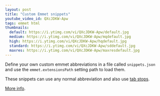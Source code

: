 ```yaml
---
layout: post
title: "Custom Emmet snippets"
youtube_video_id: QXcJDKW-Apw
tags: emmet html
thumbnails:
  default: https://i.ytimg.com/vi/QXcJDKW-Apw/default.jpg
  medium: https://i.ytimg.com/vi/QXcJDKW-Apw/mqdefault.jpg
  high: https://i.ytimg.com/vi/QXcJDKW-Apw/hqdefault.jpg
  standard: https://i.ytimg.com/vi/QXcJDKW-Apw/sddefault.jpg
  maxres: https://i.ytimg.com/vi/QXcJDKW-Apw/maxresdefault.jpg
---
```


Define your own custom emmet abbreviations in a file called `snippets.json` and use the `emmet.extensionsPath` setting path to load them.

These snippets can use any normal abbreviation and also use [tab stops](https://code.visualstudio.com/docs/editor/emmet#_tab-stops-and-cursors-in-custom-snippets).

[More info](https://code.visualstudio.com/docs/editor/emmet#_using-custom-emmet-snippets).